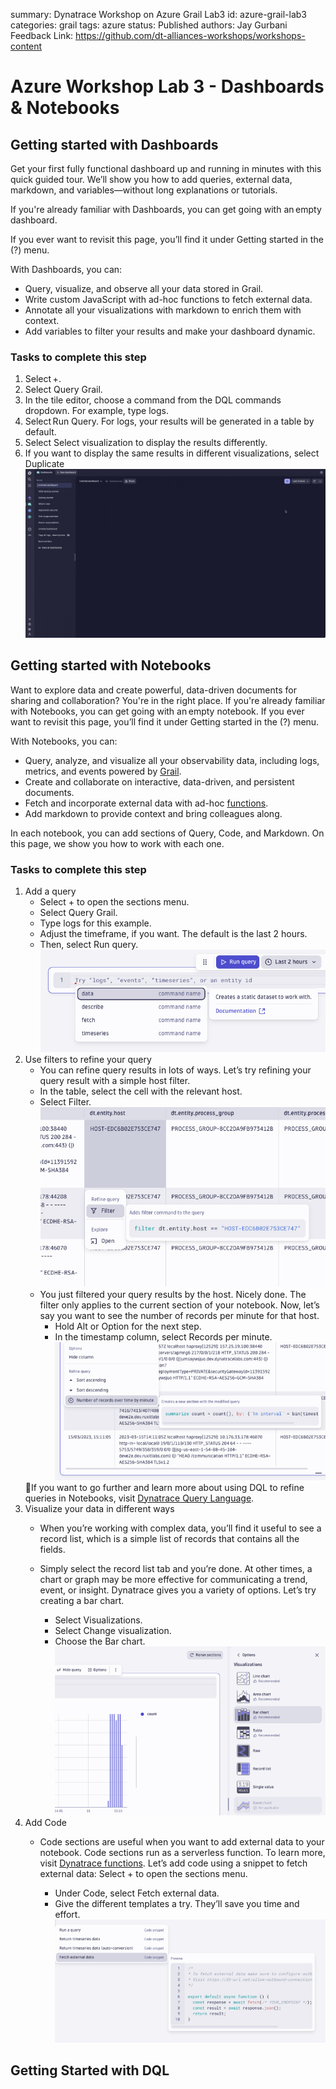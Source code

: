 summary: Dynatrace Workshop on Azure Grail Lab3
id: azure-grail-lab3
categories: grail
tags: azure
status: Published
authors: Jay Gurbani
Feedback Link: https://github.com/dt-alliances-workshops/workshops-content

# Azure Workshop Lab 3 - Dashboards & Notebooks

## Getting started with Dashboards

Get your first fully functional dashboard up and running in minutes with this quick guided tour. We’ll show you how to add queries, external data, markdown, and variables—without long explanations or tutorials.

If you're already familiar with Dashboards, you can get going with an empty dashboard.

If you ever want to revisit this page, you’ll find it under Getting started in the (?) menu.

With Dashboards, you can:

- Query, visualize, and observe all your data stored in Grail﻿﻿.
- Write custom JavaScript with ad-hoc functions﻿ to fetch external data.
- Annotate all your visualizations with markdown to enrich them with context.
- Add variables to filter your results and make your dashboard dynamic.
### Tasks to complete this step
1. Select +.
1. Select Query Grail.
1. In the tile editor, choose a command from the DQL commands dropdown. For example, type logs.
1. Select Run Query. For logs, your results will be generated in a table by default.
1. Select Select visualization to display the results differently.
1. If you want to display the same results in different visualizations, select Duplicate
    ![image](img/dashboards-app-getting-started.gif)

## Getting started with Notebooks
Want to explore data and create powerful, data-driven documents for sharing and collaboration? You're in the right place. If you're already familiar with Notebooks, you can get going with an empty notebook. If you ever want to revisit this page, you’ll find it under Getting started in the (?) menu.

With Notebooks, you can:
- Query, analyze, and visualize all your observability data, including logs, metrics, and events powered by <a href="https://www.dynatrace.com/support/help/shortlink/dynatrace-grail" target="_blank">Grail</a>.
- Create and collaborate on interactive, data-driven, and persistent documents.
- Fetch and incorporate external data with ad-hoc <a href="https://dt-url.net/functions-help" target="_blank">functions</a>.
- Add markdown to provide context and bring colleagues along.

In each notebook, you can add sections of Query, Code, and Markdown. On this page, we show you how to work with each one.

### Tasks to complete this step
1. Add a query
    - Select + to open the sections menu.
    - Select Query Grail.
    - Type logs for this example.
    - Adjust the timeframe, if you want. The default is the last 2 hours.
    - Then, select Run query.
    ![image](img/lab1-add-a-query.jpg)
2. Use filters to refine your query
    - You can refine query results in lots of ways. Let’s try refining your query result with a simple host filter.
    - In the table, select the cell with the relevant host.
    - Select Filter.
        ![image](img/lab1-use-filters-to-refine-your-query.jpg)
    - You just filtered your query results by the host. Nicely done. The filter only applies to the current section of your notebook. Now, let’s say you want to see the number of records per minute for that host.
        - Hold Alt or Option for the next step.
        - In the timestamp column, select Records per minute.
            ![image](img/lab1-records-per-minute.jpg)
    <aside class="positive"> 📓If you want to go further and learn more about using DQL to refine queries in Notebooks, visit <a href="https://www.dynatrace.com/support/help/observe-and-explore/query-data/dynatrace-query-language" target="_blank">Dynatrace Query Language</a>. 
    </aside>
3. Visualize your data in different ways
    - When you’re working with complex data, you’ll find it useful to see a record list, which is a simple list of records that contains all the fields.

    - Simply select the record list tab and you’re done.
At other times, a chart or graph may be more effective for communicating a trend, event, or insight. Dynatrace gives you a variety of options. Let’s try creating a bar chart.
        - Select Visualizations.
        - Select Change visualization.
        - Choose the Bar chart.
        ![image](img/lab1-visualize-data-in-different-ways.jpg)
4. Add Code
    - Code sections are useful when you want to add external data to your notebook. Code sections run as a serverless function. To learn more, visit <a href="https://developer.dynatrace.com/preview/develop/functions/" target="_blank">Dynatrace functions</a>. Let’s add code using a snippet to fetch external data: Select + to open the sections menu.

        - Under Code, select Fetch external data.
        - Give the different templates a try. They’ll save you time and effort.
        ![image](img/lab1-add-code.jpg)

## Getting Started with DQL